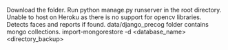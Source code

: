 Download the folder.
Run python manage.py runserver in the root directory.
Unable to host on Heroku as there is no support for opencv libraries.
Detects faces and reports if found.
data/django_precog folder contains mongo collections.
import-mongorestore -d <database_name> <directory_backup>


